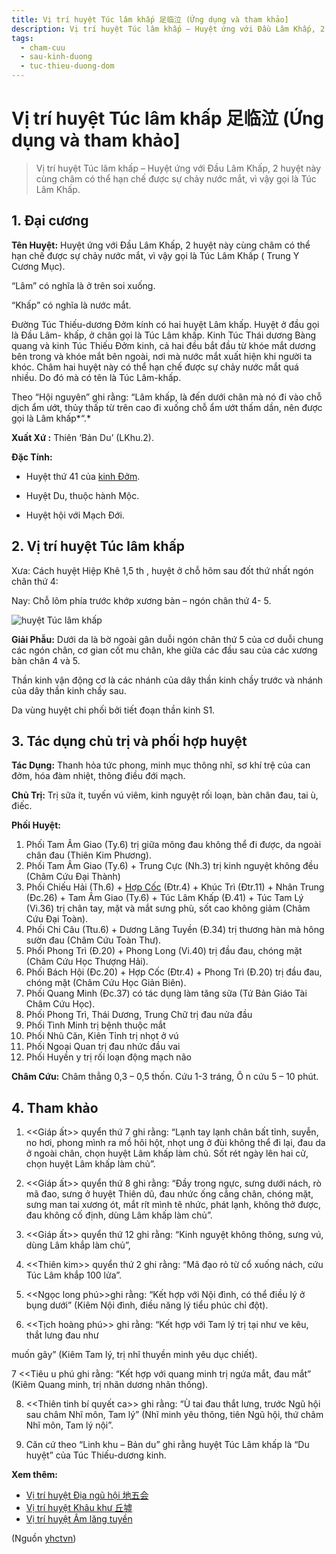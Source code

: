 ```yaml
---
title: Vị trí huyệt Túc lâm khấp 足临泣 (Ứng dụng và tham khảo]
description: Vị trí huyệt Túc lâm khấp – Huyệt ứng với Đầu Lâm Khấp, 2 huyệt này cùng châm có thể hạn chế được sự chảy nước mắt, vì vậy gọi là Túc Lâm Khấp.
tags:
  - cham-cuu
  - sau-kinh-duong
  - tuc-thieu-duong-dom
---
```


# Vị trí huyệt Túc lâm khấp 足临泣 (Ứng dụng và tham khảo] 

> Vị trí huyệt Túc lâm khấp – Huyệt ứng với Đầu Lâm Khấp, 2 huyệt này cùng châm có thể hạn chế được sự chảy nước mắt, vì vậy gọi là Túc Lâm Khấp.

## 1. Đại cương

**Tên Huyệt:** Huyệt ứng với Đầu Lâm Khấp, 2 huyệt này cùng châm có thể hạn chế được sự chảy nước mắt, vì vậy gọi là Túc Lâm Khấp ( Trung Y Cương Mục).

“Lâm” có nghĩa là ở trên soi xuống.

“Khấp” có nghĩa là nước mắt.

Đường Túc Thiếu-dương Đởm kính có hai huyệt Lâm khấp. Huyệt ở đầu gọi là Đầu Lâm- khấp, ở chân gọi là Túc Lâm khấp. Kinh Túc Thái dương Bàng quang và kinh Túc Thiếu Đởm kinh, cả hai đều bắt đầu từ khóe mắt dương bên trong và khóe mắt bên ngoài, nơi mà nước mắt xuất hiện khi người ta khóc. Châm hai huyệt này có thể hạn chế được sự chảy nước mắt quá nhiều. Do đó mà có tên là Túc Lâm-khấp.

Theo “Hội nguyên” ghi rằng: “Lâm khấp, là đến dưới chân mà nó đi vào chỗ dịch ẩm ướt, thủy thấp từ trên cao đi xuống chỗ ẩm ướt thấm dần, nên được gọi là Lâm khấp*“.*

**Xuất Xứ :** Thiên ‘Bản Du’ (LKhu.2).

**Đặc Tính:**

+ Huyệt thứ 41 của [kinh Đởm](/yhctvn/kinh-tuc-thieu-duong-dom/).

+ Huyệt Du, thuộc hành Mộc.

+ Huyệt hội với Mạch Đới.

## 2. Vị trí huyệt Túc lâm khấp

Xưa: Cách huyệt Hiệp Khê 1,5 th , huyệt ở chỗ hõm sau đốt thứ nhất ngón chân thứ 4:

Nay: Chỗ lõm phía trước khớp xương bàn – ngón chân thứ 4- 5.

![huyệt Túc lâm khấp](/imgs/yhctvn/huyet-tuc-lam-khap.jpg)

**Giải Phẫu:** Dưới da là bờ ngoài gân duỗi ngón chân thứ 5 của cơ duỗi chung các ngón chân, cơ gian cốt mu chân, khe giữa các đầu sau của các xương bàn chân 4 và 5.

Thần kinh vận động cơ là các nhánh của dây thần kinh chầy trước và nhánh của dây thần kinh chầy sau.

Da vùng huyệt chi phối bởi tiết đoạn thần kinh S1.

## 3. Tác dụng chủ trị và phối hợp huyệt

**Tác Dụng:** Thanh hỏa tức phong, minh mục thông nhĩ, sơ khí trệ của can đởm, hóa đàm nhiệt, thông điều đới mạch.

**Chủ Trị:** Trị sữa ít, tuyến vú viêm, kinh nguyệt rối loạn, bàn chân đau, tai ù, điếc.

**Phối Huyệt:**

1. Phối Tam Âm Giao (Ty.6) trị giữa mông đau không thể đi được, da ngoài chân đau (Thiên Kim Phương).
2. Phối Tam Âm Giao (Ty.6) + Trung Cực (Nh.3) trị kinh nguyệt không đều (Châm Cứu Đại Thành)
3. Phối Chiếu Hải (Th.6) + [Hợp Cốc](/yhctvn/huyet-hop-coc-%e5%90%88-%e8%b0%b7/) (Đtr.4) + Khúc Trì (Đtr.11) + Nhân Trung (Đc.26) + Tam Âm Giao (Ty.6) + Túc Lâm Khấp (Đ.41) + Túc Tam Lý (Vi.36) trị chân tay, mặt và mắt sưng phù, sốt cao không giảm (Châm Cứu Đại Toàn).
4. Phối Chi Câu (Ttu.6) + Dương Lăng Tuyền (Đ.34) trị thương hàn mà hông sườn đau (Châm Cứu Toàn Thư).
5. Phối Phong Trì (Đ.20) + Phong Long (Vi.40) trị đầu đau, chóng mặt (Châm Cứu Học Thượng Hải).
6. Phối Bách Hội (Đc.20) + Hợp Cốc (Đtr.4) + Phong Trì (Đ.20) trị đầu đau, chóng mặt (Châm Cứu Học Giản Biên).
7. Phối Quang Minh (Đc.37) có tác dụng làm tăng sữa (Tứ Bản Giáo Tài Châm Cứu Học).
8. Phối Phong Trì, Thái Dương, Trung Chữ trị đau nửa đầu
9. Phối Tình Minh trị bệnh thuộc mắt
10. Phối Nhũ Căn, Kiên Tỉnh trị nhọt ở vú
11. Phối Ngoại Quan trị đau nhức đầu vai
12. Phối Huyền y trị rối loạn động mạch não

**Châm Cứu:** Châm thẳng 0,3 – 0,5 thốn. Cứu 1-3 tráng, Ô n cứu 5 – 10 phút.

## 4. Tham khảo

1. <<Giáp ất>> quyển thứ 7 ghi rằng: “Lạnh tay lạnh chân bất tỉnh, suyễn, no hơi, phong mình ra mồ hôi hột, nhọt ung ở đùi không thể đi lại, đau da ở ngoài chân, chọn huyệt Lâm khấp làm chủ. Sốt rét ngày lên hai cử, chọn huyệt Lâm khấp làm chủ”.

2. <<Giáp ất>> quyển thứ 8 ghi rằng: “Đầy trong ngực, sưng dưới nách, rò mã đao, sưng ở huyệt Thiên dũ, đau nhức ống cẳng chân, chóng mặt, sưng man tai xương ót, mắt rít mình tê nhức, phát lạnh, không thở được, đau không cố định, dùng Lâm khấp làm chủ”.

3. <<Giáp ất>> quyển thứ 12 ghi rằng: “Kinh nguyệt không thông, sưng vú, dùng Lâm khắp làm chủ”,

4. <<Thiên kim>> quyển thứ 2 ghi rằng: “Mã đạo rỏ từ cổ xuống nách, cứu Túc Lâm khắp 100 lửa”.

5. <<Ngọc long phú>>ghi rằng: “Kết hợp với Nội đình, có thể điều lý ở bụng dưới” (Kiêm Nội đình, điều năng lý tiểu phúc chỉ đột).

6. <<Tịch hoàng phú>> ghi rằng: “Kết hợp với Tam lý trị tại như ve kêu, thắt lưng đau như 

muốn gãy” (Kiêm Tam lý, trị nhĩ thuyền minh yêu dục chiết).

7 <<Tiêu u phú ghi rằng: “Kết hợp với quang minh trị ngứa mắt, đau mắt” (Kiêm Quang minh, trị nhãn dương nhãn thống).

8. <<Thiên tinh bí quyết ca>> ghi rằng: “Ù tai đau thắt lưng, trước Ngũ hội sau châm Nhĩ môn, Tam lý” (Nhĩ minh yêu thông, tiên Ngũ hội, thứ châm Nhĩ môn, Tam lý nội”.

9. Căn cứ theo “Linh khu – Bản du” ghi rằng huyệt Túc Lâm khấp là “Du huyệt” của Túc Thiếu-dương kinh.

**Xem thêm:**

* [Vị trí huyệt Địa ngũ hội 地五会](/yhctvn/vi-tri-huyet-dia-ngu-hoi-%e5%9c%b0%e4%ba%94%e4%bc%9a/)
* [Vị trí huyệt Khâu khư 丘墟](/yhctvn/vi-tri-huyet-khau-khu-%e4%b8%98%e5%a2%9f/)
* [Vị trí huyệt Âm lăng tuyền](/yhctvn/vi-tri-huyet-am-lang-tuyen-%e9%98%b4%e9%99%b5%e6%b3%89/)

(Nguồn <a href="https://yhctvn.com/vi-tri-huyet-tuc-lam-khap-足临泣/" target="_blank">yhctvn</a>)

